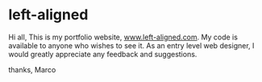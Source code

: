 # left-aligned
Hi all,
This is my portfolio website, www.left-aligned.com. My code is available to anyone who wishes to see it. As an entry level web designer, I would greatly appreciate any feedback and suggestions.

thanks,
Marco
